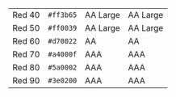 <table class="colors">
  <tbody>
      <tr class="red-40">
      <td class="name">Red 40</td>
      <td><code>#ff3b65</code></td>
      <td><span class="bg">AA Large</span></td>
      <td class="fg">AA Large</td>
    </tr>
    <tr class="red-50">
      <td class="name">Red 50</td>
      <td><code>#ff0039</code></td>
      <td><span class="bg">AA Large</span></td>
      <td class="fg">AA Large</td>
    </tr>
    <tr class="red-60">
      <td class="name">Red 60</td>
      <td><code>#d70022</code></td>
      <td><span class="bg">AA</span></td>
      <td class="fg">AA</td>
    </tr>
    <tr class="red-70">
      <td class="name">Red 70</td>
      <td><code>#a4000f</code></td>
      <td><span class="bg">AAA</span></td>
      <td class="fg">AAA</td>
    </tr>
    <tr class="red-80">
      <td class="name">Red 80</td>
      <td><code>#5a0002</code></td>
      <td><span class="bg">AAA</span></td>
      <td class="fg">AAA</td>
    </tr>
    <tr class="red-90">
      <td class="name">Red 90</td>
      <td><code>#3e0200</code></td>
      <td><span class="bg">AAA</span></td>
      <td class="fg">AAA</td>
    </tr>
  </tbody>
</table>


